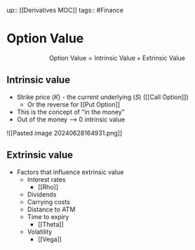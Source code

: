 up:: [[Derivatives MOC]]
tags:: #Finance 
# Option Value
$$ \text{Option Value} = \text{Intrinsic Value} + \text{Extrinsic Value}$$
## Intrinsic value
- Strike price ($K$) - the current underlying ($S$) ([[Call Option]])
	- Or the reverse for [[Put Option]]
- This is the concept of "in the money" 
- Out of the money --> 0 intrinsic value
	
![[Pasted image 20240628164931.png]]
## Extrinsic value
- Factors that influence extrinsic value
	- Interest rates
		- [[Rho]]
	- Dividends
	- Carrying costs
	- Distance to ATM
	- Time to expiry
		- [[Theta]]
	- Volatility
		- [[Vega]]
	